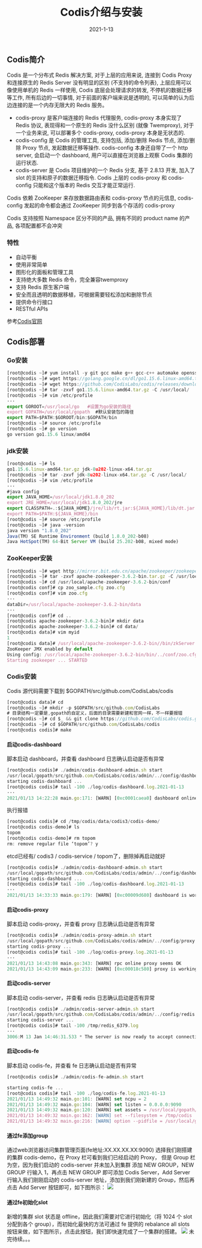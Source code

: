 ﻿---
title: Codis介绍与安装
date: 2021-1-13
updated:
description:
cover: https://pic.imgdb.cn/item/63859ab816f2c2beb123c700.jpg
tag:
  - Codis
categories:
  - 数据库
---
##  Codis简介
Codis 是一个分布式 Redis 解决方案, 对于上层的应用来说, 连接到 Codis Proxy 和连接原生的 Redis Server 没有明显的区别 (不支持的命令列表), 上层应用可以像使用单机的 Redis 一样使用, Codis 底层会处理请求的转发, 不停机的数据迁移等工作, 所有后边的一切事情, 对于前面的客户端来说是透明的, 可以简单的认为后边连接的是一个内存无限大的 Redis 服务。
* codis-proxy 是客户端连接的 Redis 代理服务, codis-proxy 本身实现了 Redis 协议, 表现得和一个原生的 Redis 没什么区别 (就像 Twemproxy), 对于一个业务来说, 可以部署多个 codis-proxy, codis-proxy 本身是无状态的.
* codis-config 是 Codis 的管理工具, 支持包括, 添加/删除 Redis 节点, 添加/删除 Proxy 节点, 发起数据迁移等操作. codis-config 本身还自带了一个 http server, 会启动一个 dashboard, 用户可以直接在浏览器上观察 Codis 集群的运行状态.
* codis-server 是 Codis 项目维护的一个 Redis 分支, 基于 2.8.13 开发, 加入了 slot 的支持和原子的数据迁移指令. Codis 上层的 codis-proxy 和 codis-config 只能和这个版本的 Redis 交互才能正常运行.

Codis 依赖 ZooKeeper 来存放数据路由表和 codis-proxy 节点的元信息, codis-config 发起的命令都会通过 ZooKeeper 同步到各个存活的 codis-proxy

Codis 支持按照 Namespace 区分不同的产品, 拥有不同的 product name 的产品, 各项配置都不会冲突
###  特性
* 自动平衡
* 使用非常简单
* 图形化的面板和管理工具
* 支持绝大多数 Redis 命令，完全兼容twemproxy
* 支持 Redis 原生客户端
* 安全而且透明的数据移植，可根据需要轻松添加和删除节点
* 提供命令行接口
* RESTful APIs

参考[Codis官网](https://github.com/CodisLabs/codis)
##  Codis部署
### Go安装
```javascript
[root@codis ~]# yum install -y git gcc make g++ gcc-c++ automake openssl-devel zlib-*
[root@codis ~]# wget https://golang.google.cn/dl/go1.15.6.linux-amd64.tar.gz
[root@codis ~]# wget https://github.com/CodisLabs/codis/releases/download/3.2.2/codis3.2.2-go1.8.5-linux.tar.gz
[root@codis ~]# tar -zxvf go1.15.6.linux-amd64.tar.gz -C /usr/local/
[root@codis ~]# vim /etc/profile
···
export GOROOT=/usr/local/go   #设置为go安装的路径
export GOPATH=/usr/local/gopath  #默认安装包的路径
export PATH=$PATH:$GOROOT/bin:$GOPATH/bin
[root@codis ~]# source /etc/profile
[root@codis ~]# go version
go version go1.15.6 linux/amd64
```
### jdk安装
```javascript
[root@codis ~]# ls
go1.15.6.linux-amd64.tar.gz jdk-8u202-linux-x64.tar.gz
[root@codis ~]# tar -zxvf jdk-8u202-linux-x64.tar.gz -C /usr/local/
[root@codis ~]# vim /etc/profile
···
#java config
export JAVA_HOME=/usr/local/jdk1.8.0_202
export JRE_HOME=/usr/local/jdk1.8.0_202/jre
export CLASSPATH=.:${JAVA_HOME}/jre/lib/rt.jar:${JAVA_HOME}/lib/dt.jar:${JAVA_HOME}/lib/tools.jar
export PATH=$PATH:${JAVA_HOME}/bin
[root@codis ~]# source /etc/profile
[root@codis ~]# java -version
java version "1.8.0_202"
Java(TM) SE Runtime Environment (build 1.8.0_202-b08)
Java HotSpot(TM) 64-Bit Server VM (build 25.202-b08, mixed mode)
```
### ZooKeeper安装
```javascript
[root@codis ~]# wget http://mirror.bit.edu.cn/apache/zookeeper/zookeeper-3.6.2/apache-zookeeper-3.6.2-bin.tar.gz
[root@codis ~]# tar -zxvf apache-zookeeper-3.6.2-bin.tar.gz -C /usr/local/
[root@codis ~]# cd /usr/local/apache-zookeeper-3.6.2-bin/conf
[root@codis conf]# cp zoo_sample.cfg zoo.cfg
[root@codis conf]# vim zoo.cfg
···
dataDir=/usr/local/apache-zookeeper-3.6.2-bin/data
···
[root@codis conf]# cd ..
[root@codis apache-zookeeper-3.6.2-bin]# mkdir data
[root@codis apache-zookeeper-3.6.2-bin]# cd data/
[root@codis data]# vim myid
1
[root@codis data]# /usr/local/apache-zookeeper-3.6.2-bin//bin/zkServer.sh start
ZooKeeper JMX enabled by default
Using config: /usr/local/apache-zookeeper-3.6.2-bin/bin/../conf/zoo.cfg
Starting zookeeper ... STARTED
```
###  Codis安装
Codis 源代码需要下载到 $GOPATH/src/github.com/CodisLabs/codis
```javascript
[root@codis data]# cd
[root@codis ~]# mkdir -p $GOPATH/src/github.com/CodisLabs
# 目录结构一定要是,gopath的自定义，后面的目录需要新建和官网一样，不一样要报错
[root@codis ~]# cd $_ && git clone https://github.com/CodisLabs/codis.git -b release3.2
[root@codis ~]# cd $GOPATH/src/github.com/CodisLabs/codis
[root@codis codis]# make
```
#### 启动codis-dashboard
脚本启动 dashboard，并查看 dashboard 日志确认启动是否有异常
```javascript
[root@codis codis]# ./admin/codis-dashboard-admin.sh start
/usr/local/gopath/src/github.com/CodisLabs/codis/admin/../config/dashboard.toml
starting codis-dashboard ... 
[root@codis codis]# tail -100 ./log/codis-dashboard.log.2021-01-13
···
2021/01/13 14:22:28 main.go:171: [WARN] [0xc0001caea0] dashboard online failed [10]
```
执行报错
```javascript
[root@codis codis]# cd /tmp/codis/data/codis3/codis-demo/
[root@codis codis-demo]# ls
topom
[root@codis codis-demo]# rm topom 
rm: remove regular file ‘topom’? y
```
etcd已经有/ codis3 / codis-service / topom了，删除掉再启动就好
```javascript
[root@codis codis]# ./admin/codis-dashboard-admin.sh start
/usr/local/gopath/src/github.com/CodisLabs/codis/admin/../config/dashboard.toml
starting codis-dashboard ... 
[root@codis codis]# tail -100 ./log/codis-dashboard.log.2021-01-13
···
2021/01/13 14:33:33 main.go:179: [WARN] [0xc00009d680] dashboard is working ...
```
####  启动codis-proxy
脚本启动 codis-proxy，并查看 proxy 日志确认启动是否有异常
```javascript
[root@codis codis]# ./admin/codis-proxy-admin.sh start
/usr/local/gopath/src/github.com/CodisLabs/codis/admin/../config/proxy.toml
starting codis-proxy ... 
[root@codis codis]# tail -100 ./log/codis-proxy.log.2021-01-13
···
2021/01/13 14:43:08 main.go:343: [WARN] rpc online proxy seems OK
2021/01/13 14:43:09 main.go:233: [WARN] [0xc00018c580] proxy is working ...
```
####  启动codis-server
脚本启动 codis-server，并查看 redis 日志确认启动是否有异常
```javascript
[root@codis codis]# ./admin/codis-server-admin.sh start
/usr/local/gopath/src/github.com/CodisLabs/codis/admin/../config/redis.conf
starting codis-server ... 
[root@codis codis]# tail -100 /tmp/redis_6379.log
···
3006:M 13 Jan 14:46:31.533 * The server is now ready to accept connections on port 6379
```
####  启动codis-fe
脚本启动 codis-fe，并查看 fe 日志确认启动是否有异常
```javascript
[root@codis codis]# ./admin/codis-fe-admin.sh start

starting codis-fe ... 
[root@codis codis]# tail -100 ./log/codis-fe.log.2021-01-13
2021/01/13 14:49:32 main.go:101: [WARN] set ncpu = 2
2021/01/13 14:49:32 main.go:104: [WARN] set listen = 0.0.0.0:9090
2021/01/13 14:49:32 main.go:120: [WARN] set assets = /usr/local/gopath/src/github.com/CodisLabs/codis/bin/assets
2021/01/13 14:49:32 main.go:162: [WARN] set --filesystem = /tmp/codis
2021/01/13 14:49:32 main.go:216: [WARN] option --pidfile = /usr/local/gopath/src/github.com/CodisLabs/codis/bin/codis-fe.pid
```
####  通过fe添加group
通过web浏览器访问集群管理页面(fe地址:XX.XX.XX.XX:9090) 选择我们刚搭建的集群 codis-demo，在 Proxy 栏可看到我们已经启动的 Proxy， 但是 Group 栏为空，因为我们启动的 codis-server 并未加入到集群 添加 NEW GROUP，NEW GROUP 行输入 1，再点击 NEW GROUP 即可添加 Codis Server，Add Server 行输入我们刚刚启动的 codis-server 地址，添加到我们刚新建的 Group，然后再点击 Add Server 按钮即可，如下图所示：
![](https://img.imgdb.cn/item/5ffe9e333ffa7d37b3c44d22.png)
####  通过fe初始化slot
新增的集群 slot 状态是 offline，因此我们需要对它进行初始化（将 1024 个 slot 分配到各个 group），而初始化最快的方法可通过 fe 提供的 rebalance all slots 按钮来做，如下图所示，点击此按钮，我们即快速完成了一个集群的搭建。
![](https://img.imgdb.cn/item/5ffe9e393ffa7d37b3c4526c.png)
未完待续。。。
